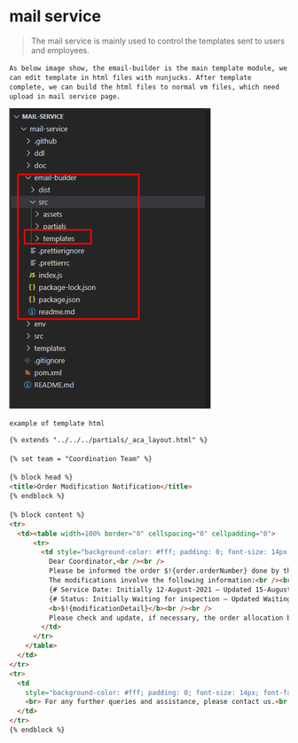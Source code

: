 # mail service

> The mail service is mainly used to control the templates sent to users and employees.

`As below image show, the email-builder is the main template module, we can edit template in html files with nunjucks. After template complete, we can build the html files to normal vm files, which need upload in mail service page.`

![](../asset/mail-service-floder.png)

`example of template html`
```html
{% extends "../../../partials/_aca_layout.html" %}

{% set team = "Coordination Team" %}

{% block head %}
<title>Order Modification Notification</title>
{% endblock %}

{% block content %}
<tr>
  <td><table width=100% border="0" cellspacing="0" cellpadding="0">
      <tr>
        <td style="background-color: #fff; padding: 0; font-size: 14px; font-family: sans-serif; color: #000000;">
          Dear Coordinator,<br /><br />
          Please be informed the order $!{order.orderNumber} done by the following client $!{client.companyName} was modified.<br /><br />
          The modifications involve the following information:<br /><br />
          {# Service Date: Initially 12-August-2021 – Updated 15-August-2021] #}
          {# Status: Initially Waiting for inspection – Updated Waiting for allocation] #}
          <b>$!{modificationDetail}</b><br /><br />
          Please check and update, if necessary, the order allocation based on the updated information.<br /><br />
        </td>
      </tr>
    </table>
  </td>
</tr>
<tr>
  <td
    style="background-color: #fff; padding: 0; font-size: 14px; font-family: sans-serif; color: #000000;">
    <br> For any further queries and assistance, please contact us.<br />
  </td>
</tr>
{% endblock %}
```